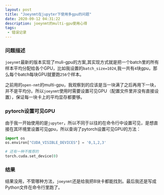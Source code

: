 ```yaml
---
layout: post
title: "Joeynmt在jupyter下使用多gpu的问题"
date: 2020-09-12 04:31:22
description: joeynmt的multi-gpu使用心得
tags:
 - 错误记录
---
```

### 问题描述
`joeynmt`最新的版本实现了muli-gpu的方案,其实现方式就是把一个batch里的所有样本平均分配给各个GPU，比如我设置的`batch_size=1024`,我一共有`4`块gpu，那么每个batch每块GPU就要跑`256`个样本。

之前用的`open-nmt`的multi-gpu，我观察到的应该是当一块满了之后再用下一块，并不是平均分。所以`joeynmt`使用时需要设置可见GPU（配置文件里并没有直接设置），保证每一块卡上的平均显存都要够。

### pytorch设置可见GPU
由于我一开始使用的是`jupyter`，所以不同于以往的在命令行中设置可见，是想直接在其环境里设置可见gpu，所以查询了pytorch设置可见GPU的方法：
```python
import os
os.environ["CUDA_VISIBLE_DEVICES"] = '0,1,2,3'

# 还有一种不推荐的
torch.cuda.set_device(0)
```

### 结果
结果没用，不管哪种方法，`joeynmt`还是给我把8块卡都能找到。最后我还是写成Python文件在命令行里跑了。

